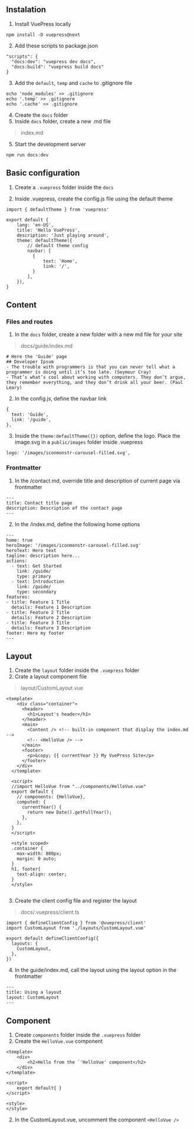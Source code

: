 ## Instalation
1. Install VuePress locally
```
npm install -D vuepress@next
```

2. Add these scripts to package.json
```
"scripts": {
  "docs:dev": "vuepress dev docs",
  "docs:build": "vuepress build docs"
}
```

3. Add the `default`, `temp` and `cache` to .gitignore file
```
echo 'node_modules' >> .gitignore
echo '.temp' >> .gitignore
echo '.cache' >> .gitignore
```

4. Create the `docs` folder
5. Inside `docs` folder, create a new .md file
> index.md

5. Start the development server
```
npm run docs:dev
```

## Basic configuration
1. Create a `.vuepress` folder inside the `docs`

2. Inside .vuepress, create the config.js file using the default theme
```
import { defaultTheme } from 'vuepress'

export default {
    lang: 'en-US',
    title: 'Hello VuePress',
    description: 'Just playing around',
    theme: defaultTheme({
        // default theme config
        navbar: [
          {
              text: 'Home',
              link: '/',
          }
        ],
    }),
}
```
## Content
### Files and routes
1. In the `docs` folder, create a new folder with a new md file for your site
> docs/guide/index.md
```
# Here the 'Guide' page
## Developer Ipsum
- The trouble with programmers is that you can never tell what a programmer is doing until it’s too late. (Seymour Cray)
- That’s what’s cool about working with computers. They don’t argue, they remember everything, and they don’t drink all your beer. (Paul Leary) 
```

2. In the config.js, define the navbar link
```
{
  text: 'Guide',
  link: '/guide',
},
```
3. Inside the `theme:defaultTheme({})` option, define the logo. Place the image.svg in a `public/images` folder inside .vuepress
```
logo: '/images/iconmonstr-carousel-filled.svg',
```
### Frontmatter
1. In the /contact.md, override title and description of current page via frontmatter
```
---
title: Contact title page
description: Description of the contact page
---
```
2. In the /index.md, define the following home options
```
---
home: true
heroImage: '/images/iconmonstr-carousel-filled.svg'
heroText: Hero text
tagline: description here...
actions:
  - text: Get Started
    link: /guide/
    type: primary
  - text: Introduction
    link: /guide/
    type: secondary
features:
- title: Feature 1 Title
  details: Feature 1 Description
- title: Feature 2 Title
  details: Feature 2 Description
- title: Feature 3 Title
  details: Feature 3 Description
footer: Here my footer
---
```

## Layout
1. Create the `layout` folder inside the `.vuepress` folder
2. Crate a layout component file
> layout/CustomLayout.vue
```
<template>
    <div class="container">
      <header>
        <h1>Layout's header</h1>
      </header>
      <main>
        <Content /> <!-- built-in component that display the index.md  -->
        <!-- <HelloVue /> -->
      </main>
      <footer>
        <p>&copy; {{ currentYear }} My VuePress Site</p>
      </footer>
    </div>
  </template>
  
  <script>
  //import HelloVue from "../components/HelloVue.vue"
  export default {
    // components: {HelloVue},
    computed: {
      currentYear() {
        return new Date().getFullYear();
      },
    },
  }
  </script>
  
  <style scoped>
  .container {
    max-width: 800px;
    margin: 0 auto;
  }
  h1, footer{
    text-align: center;
  }
  </style>
  
```

3. Create the client config file and register the layout
> docs/.vuepress/client.ts
```
import { defineClientConfig } from '@vuepress/client'
import CustomLayout from './layouts/CustomLayout.vue'

export default defineClientConfig({
  layouts: {
    CustomLayout,
  },
})
```
4. In the guide/index.md, call the layout using the layout option in the frontmatter
```
---
title: Using a layout
layout: CustomLayout
---
```

## Component
1. Create `components` folder inside the `.vuepress` folder
1. Create the `HelloVue.vue` component
```
<template>
    <div>
        <h2>Hello from the `'HelloVue' component</h2>
    </div>
</template>

<script>
    export default{ }
</script>

<style>
</style>
```
2. In the CustomLayout.vue, uncomment the component `<HelloVue />`
